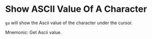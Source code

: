 # Show ASCII Value Of A Character

`ga` will show the Ascii value of the character under the cursor.

Mnemonic: Get Ascii value.
